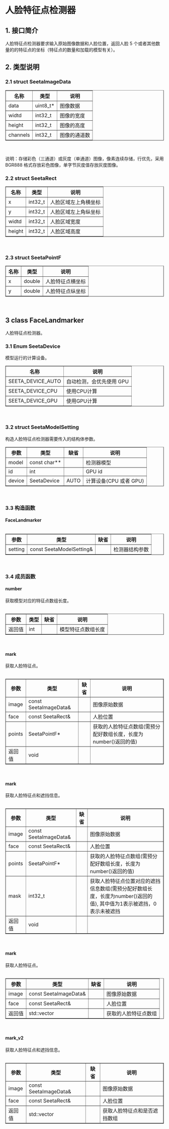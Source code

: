 # 人脸特征点检测器

## **1. 接口简介** <br>

人脸特征点检测器要求输入原始图像数据和人脸位置，返回人脸 5 个或者其他数量的的特征点的坐标（特征点的数量和加载的模型有关）。<br>

## **2. 类型说明**<br>

### **2.1 struct SeetaImageData**<br>

<table border="1">
        <tr>
            <th>名称</th>
            <th>类型</th>
            <th>说明</th>
        </tr>
         <tr>
            <td>data</td>
            <td>uint8_t*</td>
            <td>图像数据</td>
        </tr>
         <tr>
            <td>widtd</td>
            <td>int32_t</td>
            <td>图像的宽度</td>
        </tr>
       <tr>
            <td>height</td>
            <td>int32_t</td>
            <td>图像的高度</td>
        </tr>
        <tr>
            <td>channels</td>
            <td>int32_t</td>
            <td>图像的通道数</td>
        </tr>
</table>
<br>

说明：存储彩色（三通道）或灰度（单通道）图像，像素连续存储，行优先，采用 BGR888 格式存放彩色图像，单字节灰度值存放灰度图像。<br>

### **2.2 struct SeetaRect**<br>

<table border="1">
        <tr>
            <th>名称</th>
            <th>类型</th>
            <th>说明</th>
        </tr>
        <tr>
            <td>x</td>
            <td>int32_t</td>
            <td>人脸区域左上角横坐标</td>
        </tr>
        <tr>
            <td>y</td>
            <td>int32_t</td>
            <td>人脸区域左上角纵坐标</td>
        </tr>
        <tr>
            <td>widtd</td>
            <td>int32_t</td>
            <td>人脸区域宽度</td>
        </tr>
        <tr>
            <td>height</td>
            <td>int32_t</td>
            <td>人脸区域高度</td>
        </tr>
</table>
<br>

### **2.3 struct SeetaPointF**<br>


<table border="1">
    <tr>
        <th>名称</th>
        <th>类型</th>
        <th>说明</th>
    </tr>
    <tr>
        <td> x</td>
        <td> double</td>
        <td>人脸特征点横坐标 </td>
    </tr>
    <tr>
        <td> y</td>
        <td> double</td>
        <td> 人脸特征点纵坐标</td>
    </tr>
</table>
<br>


## 3 class FaceLandmarker

人脸特征点检测器。<br>

### 3.1 Enum SeetaDevice

模型运行的计算设备。<br>

<table border="1">
    <tr>
        <th>名称</th>
        <th>说明</th>
    </tr>
    <tr>
        <td>SEETA_DEVICE_AUTO </td>
        <td>自动检测，会优先使用 GPU </td>
    </tr>
    <tr>
        <td> SEETA_DEVICE_CPU</td>
        <td> 使用CPU计算</td>
    </tr>
    <tr>
        <td>SEETA_DEVICE_GPU </td>
        <td>使用GPU计算 </td>
    </tr>
</table>
<br>

### 3.2 struct SeetaModelSetting

构造人脸特征点检测器需要传入的结构体参数。<br>

<table border="1">
    <tr>
        <th>参数</th>
        <th>类型</th>
        <th>缺省</th>
        <th>说明</th>
    </tr>
    <tr>
        <td> model</td>
        <td> const char**</td>
        <td> </td>
        <td> 检测器模型</td>
    </tr>
    <tr>
        <td> id</td>
        <td> int</td>
        <td> </td>
        <td>  GPU id</td>
    </tr>
    <tr>
        <td> device</td>
        <td> SeetaDevice</td>
        <td> AUTO</td>
        <td> 计算设备(CPU 或者 GPU)</td>
    </tr>
<table>
<br>

### 3.3 构造函数

#### FaceLandmarker


<table border="1">
    <tr>
        <th>参数</th>
        <th>类型</th>
        <th>缺省</th>
        <th>说明</th>
    </tr>
    <tr>
        <td> setting</td>
        <td> const SeetaModelSetting&</td>
        <td> </td>
        <td> 检测器结构参数</td>
    </tr>
<table>
<br>

### 3.4 成员函数

#### number

获取模型对应的特征点数组长度。<br>


<table border="1">
    <tr>
        <th>参数</th>
        <th>类型</th>
        <th>缺省</th>
        <th>说明</th>
    </tr>
    <tr>
        <td> 返回值</td>
        <td> int</td>
        <td> </td>
        <td> 模型特征点数组长度</td>
    </tr>
<table>
<br>

#### mark

获取人脸特征点。<br>


<table border="1">
    <tr>
        <th>参数</th>
        <th>类型</th>
        <th>缺省</th>
        <th>说明</th>
    </tr>
    <tr>
        <td> image</td>
        <td> const SeetaImageData&</td>
        <td> </td>
        <td> 图像原始数据</td>
    </tr>
    <tr>
        <td> face</td>
        <td> const SeetaRect&</td>
        <td> </td>
        <td>  人脸位置</td>
    </tr>
    <tr>
        <td> points</td>
        <td> SeetaPointF*</td>
        <td> </td>
        <td> 获取的人脸特征点数组(需预分配好数组长度，长度为number()返回的值)</td>
    </tr>
    <tr>
        <td> 返回值</td>
        <td> void</td>
        <td> </td>
        <td> </td>
    </tr>
<table>
<br>

#### mark

获取人脸特征点和遮挡信息。<br>


<table border="1">
    <tr>
        <th>参数</th>
        <th>类型</th>
        <th>缺省</th>
        <th>说明</th>
    </tr>
    <tr>
        <td> image</td>
        <td> const SeetaImageData&</td>
        <td> </td>
        <td> 图像原始数据</td>
    </tr>
    <tr>
        <td> face</td>
        <td> const SeetaRect&</td>
        <td> </td>
        <td>  人脸位置</td>
    </tr>
    <tr>
        <td> points</td>
        <td> SeetaPointF*</td>
        <td> </td>
        <td> 获取的人脸特征点数组(需预分配好数组长度，长度为number()返回的值)</td>
    </tr>
    <tr>
        <td>mask </td>
        <td> int32_t</td>
        <td> </td>
        <td> 获取人脸特征点位置对应的遮挡信息数组(需预分配好数组长度，长度为number()返回的值), 其中值为1表示被遮挡，0表示未被遮挡</td>
    </tr>
    <tr>
        <td> 返回值</td>
        <td> void</td>
        <td> </td>
        <td> </td>
    </tr>
<table>
<br>

#### mark

获取人脸特征点。<br>

<table border="1">
    <tr>
        <th>参数</th>
        <th>类型</th>
        <th>缺省</th>
        <th>说明</th>
    </tr>
    <tr>
        <td> image</td>
        <td> const SeetaImageData&</td>
        <td> </td>
        <td> 图像原始数据</td>
    </tr>
    <tr>
        <td> face</td>
        <td> const SeetaRect&</td>
        <td> </td>
        <td>  人脸位置</td>
    </tr>
    <tr>
        <td> 返回值</td>
        <td> std::vector<SeetaPointF> </td>
        <td> </td>
        <td> 获取的人脸特征点数组</td>
    </tr>
<table>
<br>

#### mark_v2

获取人脸特征点和遮挡信息。<br>

<table border="1">
    <tr>
        <th>参数</th>
        <th>类型</th>
        <th>缺省</th>
        <th>说明</th>
    </tr>
    <tr>
        <td> image</td>
        <td> const SeetaImageData&</td>
        <td> </td>
        <td> 图像原始数据</td>
    </tr>
    <tr>
        <td> face</td>
        <td> const SeetaRect&</td>
        <td> </td>
        <td>  人脸位置</td>
    </tr>
    <tr>
        <td> 返回值</td>
        <td> std::vector<PointWitdMask> </td>
        <td> </td>
        <td> 获取人脸特征点和是否遮挡数组</td>
    </tr>
<table>
<br>